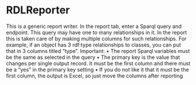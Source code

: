 # RDLReporter

This is a generic report writer. In the report tab, enter a Sparql query and endpoint. This query may have one to many relationships in it. In the report this is taken care of by making multiple columns for such relationships. For example, if an object has 3 rdf:type relationships to classes, you can put that in 3 columns titled “type”.
Important:
•         The report Sparql variables must be the same as selected in the query
•         The primary key is the value that changes per single output record. It must be the first column and there must be a “yes” in the primary key setting
•          If you do not like it that it must be the first column, the output is Excel, so just move the columns after reporting

